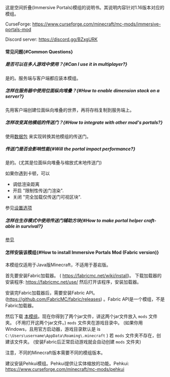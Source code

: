 
这是空间折叠(Immersive Portals)模组的说明书。其说明内容针对1.16版本对应的模组。

CurseForge: https://www.curseforge.com/minecraft/mc-mods/immersive-portals-mod

Discord server: https://discord.gg/BZxgURK

#### 常见问题{#Common Questions}

##### 是否可以在多人游戏中使用？{#Can I use it in multiplayer?}

是的。服务端与客户端都应装本模组。

##### 怎样在服务器中使用位面纵向堆叠？{#How to enable dimension stack on a server?}

先用客户端创建位面纵向堆叠的世界，再将存档复制到服务端上。


##### 怎样改变其他模组的传送门？{#How to integrate with other mod's portals?}

使用[数据包](https://github.com/qouteall/ImmersivePortalsMod/wiki/Datapack-Based-Custom-Portal-Generation#convert_vanilla_nether_portaljson-convent-vanilla-nether-portals-into-see-through-portals-if-the-shapes-are-compatible) 来实现转换其他模组的传送门。

##### 传送门是否会影响性能{#Will the portal impact performance?}

是的。(尤其是位面纵向堆叠与缩放式末地传送门)

如果你遇到卡顿，可以
* 调低渲染距离
* 开启 "限制性传送门渲染".
* 关闭 "完全加载仅传送门可视区块".

参见[设置选项](https://github.com/qouteall/ImmersivePortalsMod/wiki/Config-Options)

##### 怎样在生存模式中使用传送门辅助方块{#How to make portal helper craft-able in survival?}

[参见](https://github.com/qouteall/ImmersivePortalsMod/wiki/Portal-Customization#how-to-use-similar-functionality-in-survival-mode)

#### 怎样安装该模组{#How to install Immersive Portals Mod (Fabric version)}

本模组仅适用于Java版Minecraft，不适用于基岩版。

首先要安装Fabric加载器。 ( https://fabricmc.net/wiki/install)。 下载加载器的安装程序: https://fabricmc.net/use/  然后打开该程序，安装加载器。

安装完Fabric加载器后，需要安装Fabric API。 (https://github.com/FabricMC/fabric/releases) 。Fabric API是一个模组，不是Fabric加载器。

然后下载 [本模组](https://qouteall.fun/immptl)。现在你得到了两个jar文件，讲这两个jar文件放入 `mods` 文件夹。 (不用打开这两个jar文件。) `mods` 文件夹在游戏目录中。 (如果你用Windows，且用官方启动器，游戏目录默认是 is `C:\Users\username\AppData\Roaming\.minecraft` ) 若 `mods` 文件夹不存在，创建该文件夹。 (安装Fabric后正常启动游戏就会自动创建  `mods` 文件夹)

注意，不同的Minecraft版本需要不同的模组版本。

建议安装Pehkui模组。Pehkui提供让实体缩放的功能。Pehkui: https://www.curseforge.com/minecraft/mc-mods/pehkui